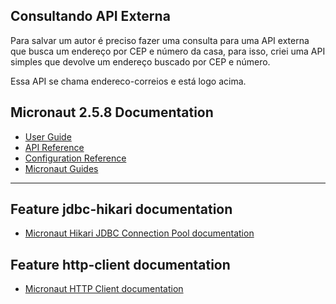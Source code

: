 ## Consultando API Externa

Para salvar um autor é preciso fazer uma consulta para uma API externa
que busca um endereço por CEP e número da casa, para isso, criei uma API
simples que devolve um endereço buscado por CEP e número.

Essa API se chama endereco-correios e está logo acima.

## Micronaut 2.5.8 Documentation

- [User Guide](https://docs.micronaut.io/2.5.8/guide/index.html)
- [API Reference](https://docs.micronaut.io/2.5.8/api/index.html)
- [Configuration Reference](https://docs.micronaut.io/2.5.8/guide/configurationreference.html)
- [Micronaut Guides](https://guides.micronaut.io/index.html)
---

## Feature jdbc-hikari documentation

- [Micronaut Hikari JDBC Connection Pool documentation](https://micronaut-projects.github.io/micronaut-sql/latest/guide/index.html#jdbc)

## Feature http-client documentation

- [Micronaut HTTP Client documentation](https://docs.micronaut.io/latest/guide/index.html#httpClient)


